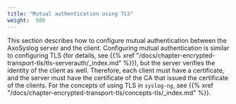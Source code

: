 ```yaml
---
title: "Mutual authentication using TLS"
weight:  500
---
```

<!-- DISCLAIMER: This file is based on the syslog-ng Open Source Edition documentation https://github.com/balabit/syslog-ng-ose-guides/commit/2f4a52ee61d1ea9ad27cb4f3168b95408fddfdf2 and is used under the terms of The syslog-ng Open Source Edition Documentation License. The file has been modified by Axoflow. -->

This section describes how to configure mutual authentication between the AxoSyslog server and the client. Configuring mutual authentication is similar to configuring TLS (for details, see {{% xref "/docs/chapter-encrypted-transport-tls/tls-serverauth/_index.md" %}}), but the server verifies the identity of the client as well. Therefore, each client must have a certificate, and the server must have the certificate of the CA that issued the certificate of the clients. For the concepts of using TLS in `syslog-ng`, see {{% xref "/docs/chapter-encrypted-transport-tls/concepts-tls/_index.md" %}}.
